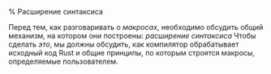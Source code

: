 % Расширение синтаксиса

Перед тем, как разговаривать о  *макросах*, необходимо обсудить общий механизм, на котором они построены: *расширение синтаксиса*  Чтобы сделать *это*, мы должны обсудить, как компилятор обрабатывает исходный код Rust и общие принципы, по которым строятся макросы, определяемые пользователем.
